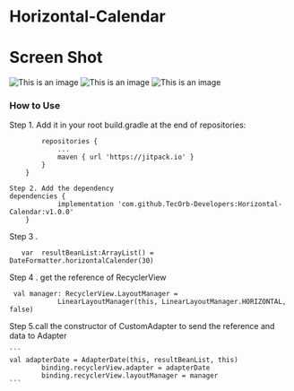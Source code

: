# Horizontal-Calendar

# Screen Shot
![This is an image](https://s4.aconvert.com/convert/p3r68-cdx67/ayic2-yb8ka.jpg)
![This is an image](https://s4.aconvert.com/convert/p3r68-cdx67/a3agx-3tnyn.jpg)
![This is an image](https://s4.aconvert.com/convert/p3r68-cdx67/aicii-57905.jpg)

### How to Use

Step 1. Add it in your root build.gradle at the end of repositories:
```allprojects {
		repositories {
			...
			maven { url 'https://jitpack.io' }
		}
	}

```
```
Step 2. Add the dependency
dependencies {
	        implementation 'com.github.TecOrb-Developers:Horizontal-Calendar:v1.0.0'
	}
```


Step 3 .

~~~
   var  resultBeanList:ArrayList() = DateFormatter.horizontalCalender(30)

  ~~~

  Step 4 . get the reference of RecyclerView

  ```
   val manager: RecyclerView.LayoutManager =
              LinearLayoutManager(this, LinearLayoutManager.HORIZONTAL, false)
  ```

   Step 5.call the constructor of CustomAdapter to send the reference and data to Adapter

    ```
    val adapterDate = AdapterDate(this, resultBeanList, this)
            binding.recyclerView.adapter = adapterDate
            binding.recyclerView.layoutManager = manager
    ```
